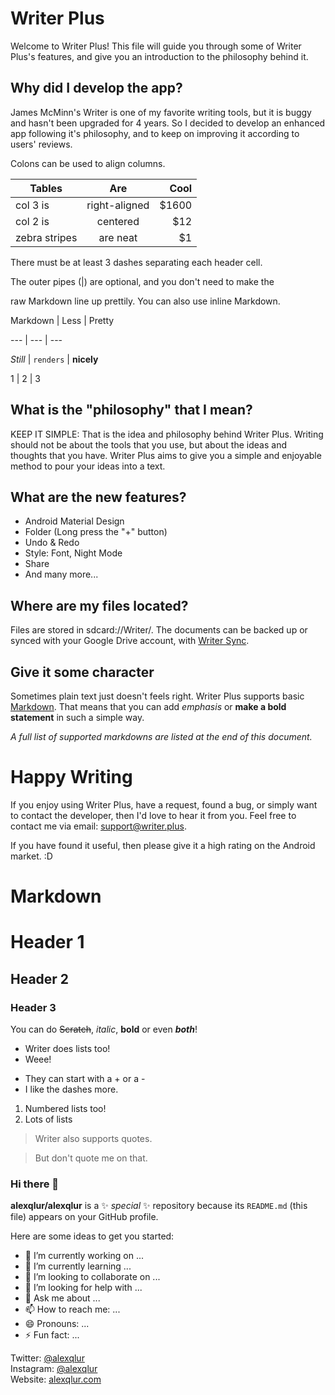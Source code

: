 # Writer Plus

Welcome to Writer Plus! This file will guide you through some of Writer Plus's features, and give you an introduction to the philosophy behind it.

## Why did I develop the app?

James McMinn's Writer is one of my favorite writing tools, but it is buggy and hasn't been upgraded for 4 years. So I decided to
develop an enhanced app following it's philosophy, and to keep on improving it according to users' reviews.

Colons can be used to align columns.

| Tables        | Are           | Cool  |
| ------------- |:-------------:| -----:|
| col 3 is      | right-aligned | $1600 |
| col 2 is      | centered      |   $12 |
| zebra stripes | are neat      |    $1 |

There must be at least 3 dashes separating each header cell.

The outer pipes (|) are optional, and you don't need to make the 

raw Markdown line up prettily. You can also use inline Markdown.

Markdown | Less | Pretty

--- | --- | ---

*Still* | `renders` | **nicely**

1 | 2 | 3


## What is the "philosophy" that I mean?

KEEP IT SIMPLE: That is the idea and philosophy behind Writer Plus. Writing should not be about the tools that you use, but about the ideas and thoughts that you have. Writer Plus aims to give you a simple and enjoyable method to pour your ideas into a text.

## What are the new features?

  - Android Material Design
  - Folder (Long press the "+" button)
  - Undo & Redo
  - Style: Font, Night Mode
  - Share
  - And many more...

## Where are my files located?

Files are stored in sdcard://Writer/. The documents can be backed up or synced with your Google Drive account, with [Writer Sync](https://play.google.com/store/apps/details?id=co.easy4u.writer.sync).

## Give it some character

Sometimes plain text just doesn't feels right. Writer Plus supports basic [Markdown](https://en.wikipedia.org/wiki/Markdown). That means that you can add *emphasis* or **make a bold statement** in such a simple way.

*A full list of supported markdowns are listed at the end of this document.*

# Happy Writing

If you enjoy using Writer Plus, have a request, found a bug, or simply want to contact the developer, then I'd love to hear it from you. Feel free to contact me via email: support@writer.plus.

If you have found it useful, then please give it a high rating on the Android market. :D

# Markdown

# Header 1

## Header 2

### Header 3

You can do ~~Scratch~~, *italic*, **bold** or even ***both***!

  + Writer does lists too!
  + Weee!
  - They can start with a + or a -
  - I like the dashes more.
 1. Numbered lists too!
 2. Lots of lists

  > Writer also supports quotes.

  > But don't quote me on that.




### Hi there 👋


**alexqlur/alexqlur** is a ✨ _special_ ✨ repository because its `README.md` (this file) appears on your GitHub profile.

Here are some ideas to get you started:

- 🔭 I’m currently working on ...
- 🌱 I’m currently learning ...
- 👯 I’m looking to collaborate on ...
- 🤔 I’m looking for help with ...
- 💬 Ask me about ...
- 📫 How to reach me: ...
- 😄 Pronouns: ...
- ⚡ Fun fact: ...

<!-- |Site|link|
|:------|:--------|
|twitter | [@alexqlur](https://twitter.com/alexqlur)|
|instagram | [@alexqlur](https://instagram.com/alexqlur)|
|website | [alexqlur.com](https://alexqlur.com)| -->

 Twitter:  [@alexqlur](https://twitter.com/alexqlur) <br>
 Instagram:  [@alexqlur](https://instagram.com/alexqlur) <br>
 Website:  [alexqlur.com](https://alexqlur.com) <br>


